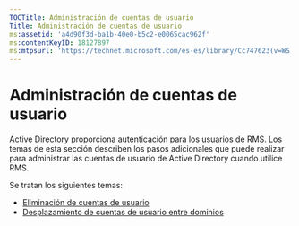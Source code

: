 ```yaml
---
TOCTitle: Administración de cuentas de usuario
Title: Administración de cuentas de usuario
ms:assetid: 'a4d90f3d-ba1b-40e0-b5c2-e0065cac962f'
ms:contentKeyID: 18127897
ms:mtpsurl: 'https://technet.microsoft.com/es-es/library/Cc747623(v=WS.10)'
---
```


Administración de cuentas de usuario
====================================

Active Directory proporciona autenticación para los usuarios de RMS. Los temas de esta sección describen los pasos adicionales que puede realizar para administrar las cuentas de usuario de Active Directory cuando utilice RMS.

Se tratan los siguientes temas:

-   [Eliminación de cuentas de usuario](https://technet.microsoft.com/bf73b141-d4d1-4807-a773-3aaff58b0db6)
-   [Desplazamiento de cuentas de usuario entre dominios](https://technet.microsoft.com/0010b0ea-07c0-41c9-81f7-5881343d1d55)
